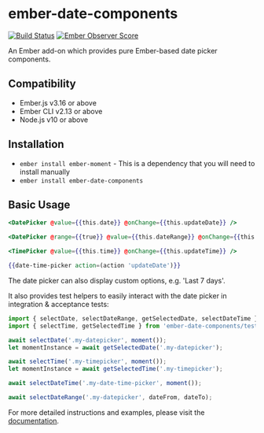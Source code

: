 # ember-date-components

[![Build Status](https://travis-ci.org/mydea/ember-date-components.svg?branch=master)](https://travis-ci.org/mydea/ember-date-components)
[![Ember Observer Score](https://emberobserver.com/badges/ember-date-components.svg)](https://emberobserver.com/addons/ember-date-components)

An Ember add-on which provides pure Ember-based date picker components.

## Compatibility

* Ember.js v3.16 or above
* Ember CLI v2.13 or above
* Node.js v10 or above

## Installation

* `ember install ember-moment` - This is a dependency that you will need to install manually
* `ember install ember-date-components`

## Basic Usage

```hbs
<DatePicker @value={{this.date}} @onChange={{this.updateDate}} />
```

```hbs
<DatePicker @range={{true}} @value={{this.dateRange}} @onChange={{this.updateDateRange}} />
```

```hbs
<TimePicker @value={{this.time}} @onChange={{this.updateTime}} />
```

```hbs
{{date-time-picker action=(action 'updateDate')}}
```

The date picker can also display custom options, e.g. 'Last 7 days'.

It also provides test helpers to easily interact with the date picker in integration & acceptance tests:

```js
import { selectDate, selectDateRange, getSelectedDate, selectDateTime } from 'ember-date-components/test-support/helpers/date-picker';
import { selectTime, getSelectedTime } from 'ember-date-components/test-support/helpers/time-picker';

await selectDate('.my-datepicker', moment());
let momentInstance = await getSelectedDate('.my-datepicker');

await selectTime('.my-timepicker', moment());
let momentInstance = await getSelectedTime('.my-timepicker');

await selectDateTime('.my-date-time-picker', moment());

await selectDateRange('.my-datepicker', dateFrom, dateTo);
```

For more detailed instructions and examples,
please visit the [documentation](http://mydea.github.io/ember-date-components/).
